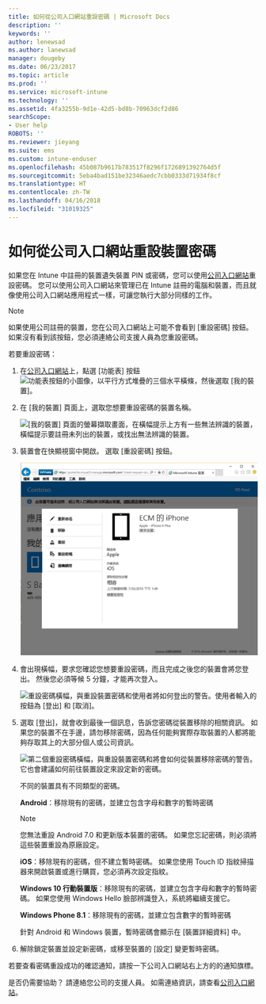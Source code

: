 ```yaml
---
title: 如何從公司入口網站重設密碼 | Microsoft Docs
description: ''
keywords: ''
author: lenewsad
ms.author: lanewsad
manager: dougeby
ms.date: 06/23/2017
ms.topic: article
ms.prod: ''
ms.service: microsoft-intune
ms.technology: ''
ms.assetid: 4fa3255b-9d1e-42d5-bd8b-70963dcf2d86
searchScope:
- User help
ROBOTS: ''
ms.reviewer: jieyang
ms.suite: ems
ms.custom: intune-enduser
ms.openlocfilehash: 45b087b9617b783517f8296f1726891392764d5f
ms.sourcegitcommit: 5eba4bad151be32346aedc7cbb0333d71934f8cf
ms.translationtype: HT
ms.contentlocale: zh-TW
ms.lasthandoff: 04/16/2018
ms.locfileid: "31019325"
---
```

# <a name="how-to-reset-your-device-passcode-from-the-company-portal-website"></a>如何從公司入口網站重設裝置密碼

如果您在 Intune 中註冊的裝置遺失裝置 PIN 或密碼，您可以使用[公司入口網站](https://portal.manage.microsoft.com#HelpDeskDialog)重設密碼。 您可以使用公司入口網站來管理已在 Intune 註冊的電腦和裝置，而且就像使用公司入口網站應用程式一樣，可讓您執行大部分同樣的工作。

> [!NOTE]
> 如果使用公司註冊的裝置，您在公司入口網站上可能不會看到 [重設密碼] 按鈕。 如果沒有看到該按鈕，您必須連絡公司支援人員為您重設密碼。

若要重設密碼：

1. 在[公司入口網站](https://portal.manage.microsoft.com#HelpDeskDialog)上，點選 [功能表] 按鈕![功能表按鈕的小圖像，以平行方式堆疊的三個水平橫條](/intune/media/CP_hamburger_menu.png)，然後選取 [我的裝置]。

2. 在 [我的裝置] 頁面上，選取您想要重設密碼的裝置名稱。

   ![[我的裝置] 頁面的螢幕擷取畫面，在橫幅提示上方有一些無法辨識的裝置，橫幅提示要註冊未列出的裝置，或找出無法辨識的裝置。](./media/macOS_enroll_002_tap_here_banner.png)

3. 裝置會在快顯視窗中開啟。 選取 [重設密碼] 按鈕。

   ![公司入口網站上所選裝置的所有選項，包括重新命名、移除、重設裝置、重設密碼，以及遠端鎖定。 ](./media/iwp-screen-with-all-options.png)

4. 會出現橫幅，要求您確認您想要重設密碼，而且完成之後您的裝置會將您登出。 然後您必須等候 5 分鐘，才能再次登入。

   ![重設密碼橫幅，與重設裝置密碼和使用者將如何登出的警告。使用者輸入的按鈕為 [登出] 和 [取消]。](./media/iwp-reset-passcode-popup.png)

5. 選取 [登出]，就會收到最後一個訊息，告訴您密碼從裝置移除的相關資訊。 如果您的裝置不在手邊，請勿移除密碼，因為任何能夠實際存取裝置的人都將能夠存取其上的大部分個人或公司資訊。 

   ![第二個重設密碼橫幅，與重設裝置密碼和將會如何從裝置移除密碼的警告。 它也會建議如何前往裝置設定來設定新的密碼。](./media/iwp-reset-passcode-2nd-popup.png)

   不同的裝置具有不同類型的密碼。

   **Android**：移除現有的密碼，並建立包含字母和數字的暫時密碼 
  
   > [!NOTE]
   > 您無法重設 Android 7.0 和更新版本裝置的密碼。 如果您忘記密碼，則必須將這些裝置重設為原廠設定。

   **iOS**：移除現有的密碼，但不建立暫時密碼。 如果您使用 Touch ID 指紋掃描器來開啟裝置或進行購買，您必須再次設定指紋。

   **Windows 10 行動裝置版**：移除現有的密碼，並建立包含字母和數字的暫時密碼。 如果您使用 Windows Hello 臉部辨識登入，系統將繼續支援它。
    
   **Windows Phone 8.1**：移除現有的密碼，並建立包含數字的暫時密碼

   針對 Android 和 Windows 裝置，暫時密碼會顯示在 [裝置詳細資料] 中。 

6. 解除鎖定裝置並設定新密碼，或移至裝置的 [設定] 變更暫時密碼。

若要查看密碼重設成功的確認通知，請按一下公司入口網站右上方的的通知旗標。

是否仍需要協助？ 請連絡您公司的支援人員。 如需連絡資訊，請查看[公司入口網站](https://portal.manage.microsoft.com#HelpDeskDialog)。
